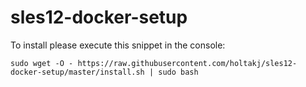 # sles12-docker-setup

To install please execute this snippet in the console:

```
sudo wget -O - https://raw.githubusercontent.com/holtakj/sles12-docker-setup/master/install.sh | sudo bash
```